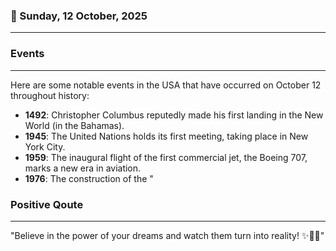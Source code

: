### 📅 Sunday, 12 October, 2025
------
### Events
------
Here are some notable events in the USA that have occurred on October 12 throughout history:

- **1492**: Christopher Columbus reputedly made his first landing in the New World (in the Bahamas).
- **1945**: The United Nations holds its first meeting, taking place in New York City.
- **1959**: The inaugural flight of the first commercial jet, the Boeing 707, marks a new era in aviation.
- **1976**: The construction of the "
### Positive Qoute
------
"Believe in the power of your dreams and watch them turn into reality! ✨🌟💖"
